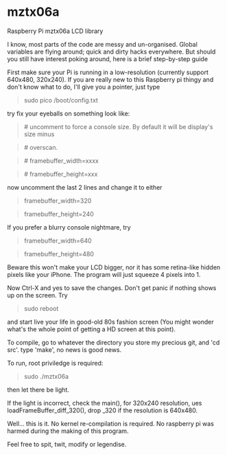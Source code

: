 mztx06a
=======

Raspberry Pi mztx06a LCD library


I know, most parts of the code are messy and un-organised.  Global variables are flying around; quick and dirty hacks everywhere.  But should you still have interest poking around, here is a brief step-by-step guide

First make sure your Pi is running in a low-resolution (currently support 640x480, 320x240).  If you are really new to this Raspberry pi thingy and don't know what to do, I'll give you a pointer, just type 

> sudo pico /boot/config.txt

try fix your eyeballs on something look like:

> \# uncomment to force a console size. By default it will be display's size minus

> \# overscan.

> \# framebuffer_width=xxxx

> \# framebuffer_height=xxx

now uncomment the last 2 lines and change it to either

> framebuffer_width=320

> framebuffer_height=240

If you prefer a blurry console nightmare, try 

> framebuffer_width=640

> framebuffer_height=480

Beware this won't make your LCD bigger, nor it has some retina-like hidden pixels like your iPhone.  The program will just squeeze 4 pixels into 1.

Now Ctrl-X and yes to save the changes.  Don't get panic if nothing shows up on the screen.  Try 

> sudo reboot

and start live your life in good-old 80s fashion screen (You might wonder what's the whole point of getting a HD screen at this point).

To compile, go to whatever the directory you store my precious git, and 'cd src'.  type 'make', no news is good news.

To run, root priviledge is required: 

> sudo ./mztx06a

then let there be light.

If the light is incorrect, check the main(), for 320x240 resolution,  ues loadFrameBuffer_diff_320(), drop _320 if the resolution is 640x480.

Well... this is it.  No kernel re-compilation is required.  No raspberry pi was harmed during the making of this program.

Feel free to spit, twit, modify or legendise.
